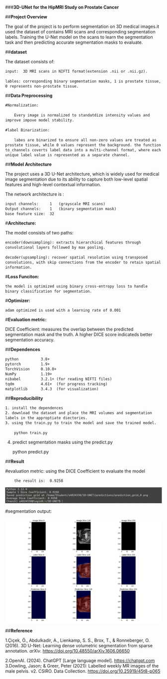 ###**3D-UNet for the HipMRI Study on Prostate Cancer**

##**Project Overview**

The goal of the project is to perform segmentation on 3D medical images.it used the dataset of contains MRI scans and corresponding segmentation labels. Training the U-Net model on the scans to learn the segmentation task and then predicting accurate segmentation masks to evaluate.

##**dataset**

The dataset consists of:

    input:	3D MRI scans in NIFTI format(extension .nii or .nii.gz).
	
    lables:	corresponding binary segmentation masks, 1 is prostate tissue, 0 represents non-prostate tissue.
	
##**Data Preprocessing**

    #Normalization: 
    
        Every image is normalized to standatdize intensity values and improve impove model stability.
	
    #label Binarization: 
    
        labes are binarized to ensure all non-zero values are treated as prostate tissue, while 0 values represent the background. the function to_channels coverts label data into a multi-channel format, where each unique label value is represented as a separate channel. 

##**Model Architecture**

The project uses a 3D U-Net architecture, which is widely used for medical image segmentation due to its ability to capture both low-level spatial features and high-level contextual information. 

The network architecture is :

    input channels: 	1	(grayscale MRI scans)
    Output channels:	1	(binary segmentation mask)
    base feature size:	32			

#**Architecture:**

The model consists of two paths:
	
    encoder(downsampling): extracts hierarchical features through convolutional layers followed by max pooling.

    decoder(upsampling): recover spatial resolution using transposed convolutions, with skip connections from the encoder to retain spatial information.

#**Loss Funciton:**

    the model is optimized using binary cross-entropy loss to handle binary classification for segmentation.
	
#**Optimizer:**

    adam optimized is used with a learning rate of 0.001
	
#**Evaluation metric:**

DICE Coefficient: measures the overlap between the predicted segmentation mask and the truth. A higher DICE score indicateds better segmentation accuracy. 

##**Dependences**

```
python			3.8+
pytorch			1.9+
TorchVision		0.10.0+
NumPy			1.19+
nibabel			3.2.1+ (for reading NIFTI files)
tqdm			4.61+  (for progress tracking)
matplotlib		3.4.3  (for visualization)
```

##**Reproducibility**

    1. install the dependences
    2. download the dataset and place the MRI volumes and segmentation labels in the approptiate diectories.
    3. using the train.py to train the model and save the trained model.
	
		python train.py
		
   4. predict segmentation masks using the predict.py
	
		python predict.py
	
	
##**Result**

#evaluation metric:
    using the DICE Coefficient to evaluate the model
	
        the result is:	0.9258
 
  ![DICE Coffeicient](result/dice.png)
	
#segmentation output:

  ![segmentation output](result/prediction_grid_0.png)

##**Reference**

1.Çiçek, Ö., Abdulkadir, A., Lienkamp, S. S., Brox, T., & Ronneberger, O. (2016). 3D U-Net: Learning dense volumetric segmentation from sparse annotation. *arXiv*. https://doi.org/10.48550/arXiv.1606.06650

2.OpenAI. (2024). ChatGPT [Large language model]. https://chatgpt.com
3.Dowling, Jason; & Greer, Peter (2021): Labelled weekly MR images of the male pelvis. v2. CSIRO. Data Collection. https://doi.org/10.25919/45t8-p065
